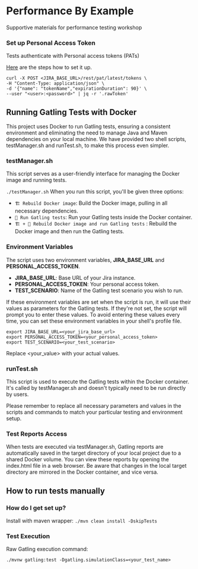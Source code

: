 # Performance By Example
Supportive materials for performance testing workshop

### Set up Personal Access Token ###

Tests authenticate with Personal access tokens (PATs)

[Here](https://confluence.atlassian.com/enterprise/using-personal-access-tokens-1026032365.html) are the steps how to set it up.
```
curl -X POST <JIRA_BASE_URL>/rest/pat/latest/tokens \
-H "Content-Type: application/json" \
-d '{"name": "tokenName","expirationDuration": 90}' \
--user "<user>:<password>" | jq -r '.rawToken'
```

## Running Gatling Tests with Docker  ##
This project uses Docker to run Gatling tests, ensuring a consistent environment and eliminating the need to manage Java and Maven dependencies on your local machine. We have provided two shell scripts, testManager.sh and runTest.sh, to make this process even simpler.

### testManager.sh ###
This script serves as a user-friendly interface for managing the Docker image and running tests.

```./testManager.sh```
When you run this script, you'll be given three options:

- `🏗️ Rebuild Docker image`: Build the Docker image, pulling in all necessary dependencies.
- `🚀 Run Gatling tests`: Run your Gatling tests inside the Docker container.
- `🏗️ + 🚀 Rebuild Docker image and run Gatling tests` : Rebuild the Docker image and then run the Gatling tests.

### Environment Variables ###

The script uses two environment variables, **JIRA_BASE_URL** and **PERSONAL_ACCESS_TOKEN**.

- **JIRA_BASE_URL**: Base URL of your Jira instance.
- **PERSONAL_ACCESS_TOKEN**: Your personal access token.
- **TEST_SCENARIO**: Name of the Gatling test scenario you wish to run.

If these environment variables are set when the script is run, it will use their values as parameters for the Gatling tests. If they're not set, the script will prompt you to enter these values. To avoid entering these values every time, you can set these environment variables in your shell's profile file.

```
export JIRA_BASE_URL=<your_jira_base_url>
export PERSONAL_ACCESS_TOKEN=<your_personal_access_token>
export TEST_SCENARIO=<your_test_scenario>
```
Replace <your_value> with your actual values.

### runTest.sh ###
This script is used to execute the Gatling tests within the Docker container. It's called by testManager.sh and doesn't typically need to be run directly by users.

Please remember to replace all necessary parameters and values in the scripts and commands to match your particular testing and environment setup.

### Test Reports Access ###

When tests are executed via testManager.sh, Gatling reports are automatically saved in the target directory of your local project due to a shared Docker volume. You can view these reports by opening the index.html file in a web browser. Be aware that changes in the local target directory are mirrored in the Docker container, and vice versa.

## How to run tests manually ##

### How do I get set up? ###

Install with maven wrapper:
`./mvn clean install -DskipTests`

### Test Execution ###

Raw Gatling execution command:

`./mvnw gatling:test -Dgatling.simulationClass=<your_test_name>`